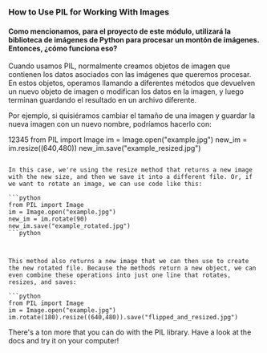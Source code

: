 ### How to Use PIL for Working With Images
#### Como mencionamos, para el proyecto de este módulo, utilizará la biblioteca de imágenes de Python para procesar un montón de imágenes. Entonces, ¿cómo funciona eso?

Cuando usamos PIL, normalmente creamos objetos de imagen que contienen los datos asociados con las imágenes que queremos procesar. En estos objetos, operamos llamando a diferentes métodos que devuelven un nuevo objeto de imagen o modifican los datos en la imagen, y luego terminan guardando el resultado en un archivo diferente.

Por ejemplo, si quisiéramos cambiar el tamaño de una imagen y guardar la nueva imagen con un nuevo nombre, podríamos hacerlo con:


12345
from PIL import Image
im = Image.open("example.jpg")
new_im = im.resize((640,480))
new_im.save("example_resized.jpg")

```

In this case, we're using the resize method that returns a new image with the new size, and then we save it into a different file. Or, if we want to rotate an image, we can use code like this:

```python
from PIL import Image
im = Image.open("example.jpg")
new_im = im.rotate(90)
new_im.save("example_rotated.jpg")
```python



This method also returns a new image that we can then use to create the new rotated file. Because the methods return a new object, we can even combine these operations into just one line that rotates, resizes, and saves:

```python
from PIL import Image
im = Image.open("example.jpg")
im.rotate(180).resize((640,480)).save("flipped_and_resized.jpg")
```

There's a ton more that you can do with the PIL library. Have a look at the docs and try it on your computer! 
